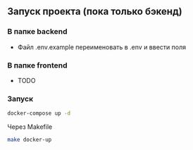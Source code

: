 ## Запуск проекта (пока только бэкенд)

### В папке backend

-  Файл .env.example переименовать в .env и ввести поля

### В папке frontend

-  TODO

### Запуск

```bash
docker-compose up -d
```

Через Makefile

```bash
make docker-up
```

